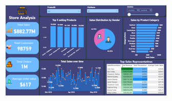 


![image alt](https://github.com/YoussefTarek11/SalesAnalysis/blob/2b030dc81d3640f3684b6ac88d8624121d6542a7/Screenshot%202025-08-04%20102934.png)
